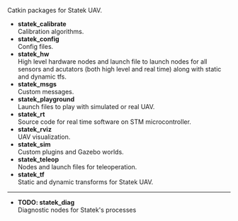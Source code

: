 Catkin packages for Statek UAV.

* **statek_calibrate** </br>
  Calibration algorithms.
* **statek_config** </br>
  Config files.
* **statek_hw** </br>
  High level hardware nodes and launch file to launch nodes for all sensors and acutators (both high level and real time) along with static and dynamic tfs.
* **statek_msgs** </br>
  Custom messages.
* **statek_playground** </br>
  Launch files to play with simulated or real UAV.
* **statek_rt** </br>
  Source code for real time software on STM microcontroller.
* **statek_rviz** </br>
  UAV visualization. 
* **statek_sim** </br>
  Custom plugins and Gazebo worlds.
* **statek_teleop** </br>
  Nodes and launch files for teleoperation.
* **statek_tf** </br>
  Static and dynamic transforms for Statek UAV.
----
* **TODO: statek_diag** </br>
  Diagnostic nodes for Statek's processes
